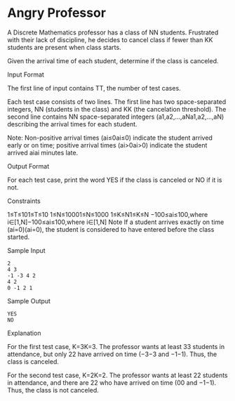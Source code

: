 Angry Professor
=============


A Discrete Mathematics professor has a class of NN students. Frustrated with their lack of discipline, he decides to cancel class if fewer than KK students are present when class starts.

Given the arrival time of each student, determine if the class is canceled.

Input Format

The first line of input contains TT, the number of test cases.

Each test case consists of two lines. The first line has two space-separated integers, NN (students in the class) and KK (the cancelation threshold). 
The second line contains NN space-separated integers (a1,a2,…,aNa1,a2,…,aN) describing the arrival times for each student.

Note: Non-positive arrival times (ai≤0ai≤0) indicate the student arrived early or on time; positive arrival times (ai>0ai>0) indicate the student arrived aiai minutes late.

Output Format

For each test case, print the word YES if the class is canceled or NO if it is not.

Constraints

1≤T≤101≤T≤10
1≤N≤10001≤N≤1000
1≤K≤N1≤K≤N
−100≤ai≤100,where i∈[1,N]−100≤ai≤100,where i∈[1,N]
Note 
If a student arrives exactly on time (ai=0)(ai=0), the student is considered to have entered before the class started.

Sample Input
```
2
4 3
-1 -3 4 2
4 2
0 -1 2 1
```
Sample Output
```
YES
NO
```
Explanation

For the first test case, K=3K=3. The professor wants at least 33 students in attendance, but only 22 have arrived on time (−3−3 and −1−1). Thus, the class is canceled.

For the second test case, K=2K=2. The professor wants at least 22 students in attendance, and there are 22 who have arrived on time (00 and −1−1). Thus, the class is not canceled.